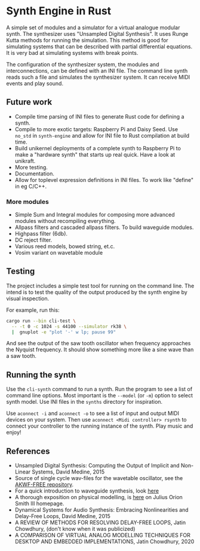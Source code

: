 # Synth Engine in Rust

A simple set of modules and a simulator for a virtual analogue modular synth. 
The synthesizer uses "Unsampled Digital Synthesis". It uses Runge Kutta methods
for running the simulation. This method is good for simulating systems that can
be described with partial differential equations. It is very bad at simulating
systems with break points.

The configuration of the synthesizer system, the modules and interconnections,
can be defined with an INI file. The command line synth reads such a file and 
simulates the synthesizer system. It can receive MIDI events and play sound.

## Future work

- Compile time parsing of INI files to generate Rust code for defining a synth.
- Compile to more exotic targets: Raspberry Pi and Daisy Seed. Use `no_std` in
  `synth-engine` and allow for INI file to Rust compilation at build time.
- Build unikernel deployments of a complete synth to Raspberry Pi to make a 
  "hardware synth" that starts up real quick. Have a look at unikraft.
- More testing.
- Documentation.
- Allow for toplevel expression definitions in INI files. To work like "define"
  in eg C/C++.

### More modules

- Simple Sum and Integral modules for composing more advanced modules without 
  recompiling everything.
- Allpass filters and cascaded allpass filters. To build waveguide modules.
- Highpass filter (6db).
- DC reject filter.
- Various reed models, bowed string, et.c.
- Vosim variant on wavetable module

## Testing

The project includes a simple test tool for running on the command line. The intend
is to test the quality of the output produced by the synth engine by visual inspection.

For example, run this:

```bash
cargo run --bin cli-test \
  -- -t 0 -c 1024 -s 44100 --simulator rk38 \
  |  gnuplot -e "plot '-' w lp; pause 99"
```

And see the output of the saw tooth oscillator when frequency approaches the Nyquist 
frequency. It should show something more like a sine wave than a saw tooth.

## Running the synth

Use the `cli-synth` command to run a synth. Run the program to see a list of command line
options. Most important is the `--model` (or `-m`) option to select synth model. Use INI
files in the `synths` directory for inspiration.

Use `aconnect -i` and `aconnect -o` to see a list of input and output MIDI devices on
your system. Then use `aconnect <Midi controller> rsynth` to connect your controller to 
the running instance of the synth. Play music and enjoy!

## References

- Unsampled Digital Synthesis: Computing the Output of Implicit and Non-Linear
  Systems, David Medine, 2015
- Source of single cycle wav-files for the wavetable oscillator, see the
  [AKWF-FREE repository](https://github.com/KristofferKarlAxelEkstrand/AKWF-FREE.git).
- For a quick introduction to waveguide synthesis, look [here](https://www.osar.fr/notes/waveguides/)
- A thorough exposition on physical modelling, is [here](https://ccrma.stanford.edu/~jos/) on 
  Julius Orion Smith III homepage.
- Dynamical Systems for Audio Synthesis: Embracing Nonlinearities and Delay-Free Loops,
  David Medine, 2015
- A REVIEW OF METHODS FOR RESOLVING DELAY-FREE LOOPS, Jatin Chowdhury, (don't know when it
  was publicized)
- A COMPARISON OF VIRTUAL ANALOG MODELLING TECHNIQUES FOR DESKTOP AND EMBEDDED IMPLEMENTATIONS,
  Jatin Chowdhury, 2020
